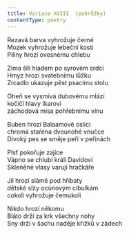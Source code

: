 ```yaml
---
title: Variace XVIII  (pohrůžky)
contentType: poetry
---
```


<section>

Rezavá barva vyhrožuje černé  
Mozek vyhrožuje lebeční kosti  
Piliny hrozí ovesnému chlebu

Zima šílí hladem po syrovém srdci  
Hmyz hrozí svatebnímu lůžku  
Zrcadlo ukazuje pěst psacímu stolu

Oheň se vysmívá dubovému mlází  
kočičí hlavy Ikarovi  
záchodová mísa pohřebnímu vínu

Buben hrozí Balaamově oslici  
chromá stařena dvounohé vnučce  
Divoký pes se směje peří v peřinách

Plsť pokořuje zajíce  
Vápno se chlubí králi Davidovi  
Skleněné vlasy varují hračkáře

Jíl hrozí slámě pod hříbaty  
dětské slzy ocúnovým cibulkám  
cokoli vyhrožuje čemukoli

Nikdo hrozí někomu  
Bláto drží za krk všechny nohy  
Sny drží v šachu naděje křížků v zádech

</section>

